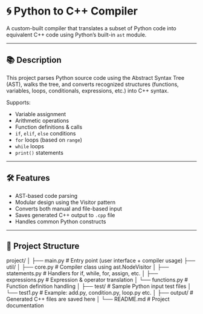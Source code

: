 # 🌀 Python to C++ Compiler

A custom-built compiler that translates a subset of Python code into equivalent C++ code using Python’s built-in `ast` module.

---

## 📚 Description

This project parses Python source code using the Abstract Syntax Tree (AST), walks the tree, and converts recognized structures (functions, variables, loops, conditionals, expressions, etc.) into C++ syntax.

Supports:
- Variable assignment
- Arithmetic operations
- Function definitions & calls
- `if`, `elif`, `else` conditions
- `for` loops (based on `range`)
- `while` loops
- `print()` statements

---

## 🛠️ Features

- AST-based code parsing
- Modular design using the Visitor pattern
- Converts both manual and file-based input
- Saves generated C++ output to `.cpp` file
- Handles common Python constructs

---

## 📁 Project Structure

project/
│
├── main.py # Entry point (user interface + compiler usage)
├── util/
│ ├── core.py # Compiler class using ast.NodeVisitor
│ ├── statements.py # Handlers for if, while, for, assign, etc.
│ ├── expressions.py # Expression & operator translation
│ └── functions.py # Function definition handling
│
├── test/ # Sample Python input test files
│ └── test1.py # Example: add.py, condition.py, loop.py etc.
│
├── output/ # Generated C++ files are saved here
│
└── README.md # Project documentation



